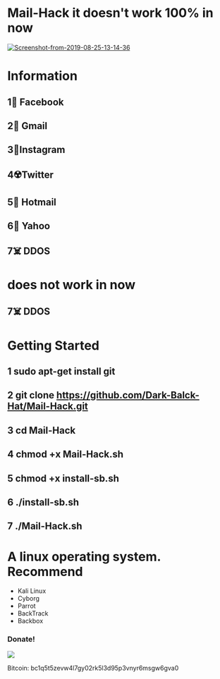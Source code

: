 # Mail-Hack it doesn't work 100% in now #

<a href="https://ibb.co/wLfDK5K"><img src="https://i.ibb.co/wLfDK5K/Screenshot-from-2019-08-25-13-14-36.png" alt="Screenshot-from-2019-08-25-13-14-36" border="0"></a>

# Information #
## 1🤬️ Facebook ##
## 2📧️ Gmail ##
## 3👹️Instagram ##
## 4☢️Twitter ##
## 5📧️ Hotmail ##
## 6📧️ Yahoo ##
## 7☠️ DDOS ##

# does not work in now #
## 7☠️ DDOS ##

# Getting Started #
## 1 sudo apt-get install git ##
## 2 git clone  https://github.com/Dark-Balck-Hat/Mail-Hack.git ##
## 3 cd Mail-Hack ##
## 4 chmod +x Mail-Hack.sh ##
## 5 chmod +x install-sb.sh ##
## 6 ./install-sb.sh ##
## 7 ./Mail-Hack.sh ##

# A linux operating system. Recommend #
- Kali Linux 
- Cyborg
- Parrot 
- BackTrack 
- Backbox

### Donate! ###

![](https://image.ibb.co/i4ES3U/bc.png)

Bitcoin: bc1q5t5zevw4l7gy02rk5l3d95p3vnyr6msgw6gva0
